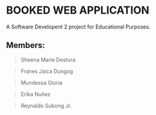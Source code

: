 # BOOKED WEB APPLICATION

A Software Developent 2 project for Educational Purposes.

## Members:

> Sheena Marie Destura

> Franes Jaica Dungog

> Mundessa Gloria

> Erika Nuñez

> Reynaldo Subong Jr.

